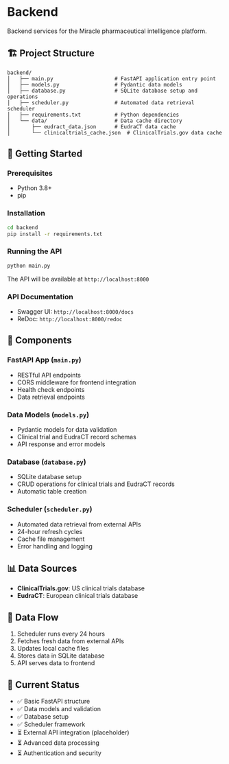# Backend

Backend services for the Miracle pharmaceutical intelligence platform.

## 🏗️ Project Structure

```
backend/
│   ├── main.py                    # FastAPI application entry point
│   ├── models.py                  # Pydantic data models
│   ├── database.py                # SQLite database setup and operations
│   ├── scheduler.py               # Automated data retrieval scheduler
│   ├── requirements.txt           # Python dependencies
│   └── data/                      # Data cache directory
│       ├── eudract_data.json      # EudraCT data cache
│       └── clinicaltrials_cache.json  # ClinicalTrials.gov data cache
```

## 🚀 Getting Started

### Prerequisites
- Python 3.8+
- pip

### Installation
```bash
cd backend
pip install -r requirements.txt
```

### Running the API
```bash
python main.py
```

The API will be available at `http://localhost:8000`

### API Documentation
- Swagger UI: `http://localhost:8000/docs`
- ReDoc: `http://localhost:8000/redoc`

## 🔧 Components

### FastAPI App (`main.py`)
- RESTful API endpoints
- CORS middleware for frontend integration
- Health check endpoints
- Data retrieval endpoints

### Data Models (`models.py`)
- Pydantic models for data validation
- Clinical trial and EudraCT record schemas
- API response and error models

### Database (`database.py`)
- SQLite database setup
- CRUD operations for clinical trials and EudraCT records
- Automatic table creation

### Scheduler (`scheduler.py`)
- Automated data retrieval from external APIs
- 24-hour refresh cycles
- Cache file management
- Error handling and logging

## 📊 Data Sources

- **ClinicalTrials.gov**: US clinical trials database
- **EudraCT**: European clinical trials database

## 🔄 Data Flow

1. Scheduler runs every 24 hours
2. Fetches fresh data from external APIs
3. Updates local cache files
4. Stores data in SQLite database
5. API serves data to frontend

## 🚧 Current Status

- ✅ Basic FastAPI structure
- ✅ Data models and validation
- ✅ Database setup
- ✅ Scheduler framework
- ⏳ External API integration (placeholder)
- ⏳ Advanced data processing
- ⏳ Authentication and security
